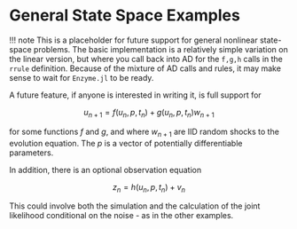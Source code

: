 # General State Space Examples

!!! note
    This is a placeholder for future support for general nonlinear state-space problems.  The basic implementation is a relatively simple variation on the linear version, but where you call back into AD for the `f,g,h` calls in the `rrule` definition.  Because of the mixture of AD calls and rules, it may make sense to wait for `Enzyme.jl` to be ready.


A future feature, if anyone is interested in writing it, is full support for 

```math
u_{n+1} = f(u_n,p,t_n) + g(u_n,p,t_n) w_{n+1}
```

for some functions $f$ and $g$, and where $w_{n+1}$ are IID random shocks to the evolution equation.  The $p$ is a vector of potentially differentiable parameters.

In addition, there is an optional observation equation

```math
z_n = h(u_n, p, t_n) +  v_n
```

This could involve both the simulation and the calculation of the joint likelihood conditional on the noise - as in the other examples.